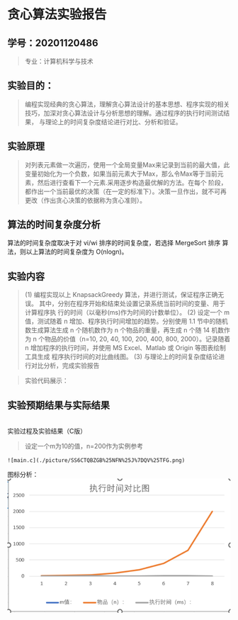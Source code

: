 # 贪心算法实验报告

## 学号：20201120486

>专业：计算机科学与技术

## 实验目的：
>编程实现经典的贪心算法，理解贪心算法设计的基本思想、程序实现的相关
技巧，加深对贪心算法设计与分析思想的理解。通过程序的执行时间测试结果，
与理论上的时间复杂度结论进行对比、分析和验证。


## 实验原理

>对列表元素做一次遍历，使用一个全局变量Max来记录到当前的最大值，此变量初始化为一个负数，如果当前元素大于Max，那么令Max等于当前元素，然后进行查看下一个元素.采用逐步构造最优解的方法。在每个
阶段，都作出一个当前最优的决策（在一定的标准下）。决策一旦作出，就不可再更改（作出贪心决策的依据称为贪心准则）。


## 算法的时间复杂度分析
算法的时间复杂度取决于对 vi/wi 排序的时间复杂度，若选择 MergeSort 排序
算法，则以上算法的时间复杂度为 O(nlogn)。

## 实验内容
>(1) 编程实现以上 KnapsackGreedy 算法，并进行测试，保证程序正确无误。
其中，分别在程序开始和结束处设置记录系统当前时间的变量、用于计算程序执
行的时间（以毫秒(ms)作为时间的计数单位）。
(2) 设定一个 m 值，测试随着 n 增加、程序执行时间增加的趋势。分别使用
1.1 节中的随机数生成算法生成 n 个随机数作为 n 个物品的重量，再生成 n 个随
14
机数作为 n 个物品的价值（n=10, 20, 40, 100, 200, 400, 800, 2000）。记录随着 n
增加程序的执行时间，并使用 MS Excel、Matlab 或 Origin 等图表绘制工具生成
程序执行时间的对比曲线图。
(3) 与理论上的时间复杂度结论进行对比分析，完成实验报告

>实验代码展示：[](main.c)
## 实验预期结果与实际结果
\
实验过程及实验结果（C版）
>设定一个m为10的值，n=200作为实例参考
```
![main.c](./picture/SS6CTQBZGB%25NFN%25J%7DQV%25TFG.png)

```
图标分析：
![](./picture/carry.png)